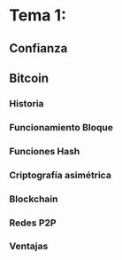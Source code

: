 # Tema 1:

## Confianza

## Bitcoin

### Historia

### Funcionamiento Bloque

### Funciones Hash

### Criptografía asimétrica

### Blockchain

### Redes P2P

### Ventajas